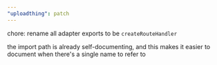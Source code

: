 ```yaml
---
"uploadthing": patch
---
```


chore: rename all adapter exports to be `createRouteHandler`

the import path is already self-documenting, and this makes it easier to document when there's a single name to refer to
